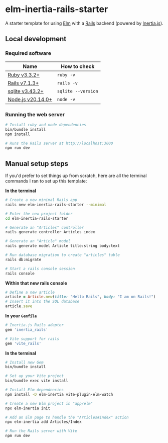 # elm-inertia-rails-starter

A starter template for using [Elm](https://elm-lang.org) with a [Rails](https://rubyonrails.org) backend (powered by [Inertia.js](https://inertiajs.com)).

## Local development

### Required software

Name | How to check
--- | ---
[Ruby v3.3.2+](https://www.ruby-lang.org) | `ruby -v`
[Rails v7.1.3+](https://rubyonrails.org) | `rails -v`
[sqlite v3.43.2+](https://sqlite.org) | `sqlite --version`
[Node.js v20.14.0+](https://nodejs.org) | `node -v`

### Running the web server

```sh
# Install ruby and node dependencies
bin/bundle install
npm install

# Runs the Rails server at http://localhost:3000
npm run dev
```

## Manual setup steps

If you'd prefer to set things up from scratch, here are all the terminal commands I ran to set up this template:

__In the terminal__

```sh
# Create a new minimal Rails app
rails new elm-inertia-rails-starter --minimal

# Enter the new project folder
cd elm-inertia-rails-starter

# Generate an "Articles" controller
rails generate controller Articles index

# Generate an "Article" model
rails generate model Article title:string body:text

# Run database migration to create "articles" table
rails db:migrate

# Start a rails console session
rails console
```

__Within that new rails console__

```rb
# Define a new article
article = Article.new(title: "Hello Rails", body: "I am on Rails!")
# Insert it into the SQL database
article.save
```

__In your `Gemfile`__

```sh
# Inertia.js Rails adapter
gem 'inertia_rails'

# Vite support for rails
gem 'vite_rails'
```

__In the terminal__

```sh
# Install new Gem
bin/bundle install

# Set up your Vite project
bin/bundle exec vite install

# Install Elm dependencies
npm install -D elm-inertia vite-plugin-elm-watch

# Create a new Elm project in "app/elm"
npx elm-inertia init

# Add an Elm page to handle the "Articles#index" action
npx elm-inertia add Articles/Index

# Run the Rails server with Vite
npm run dev
```
